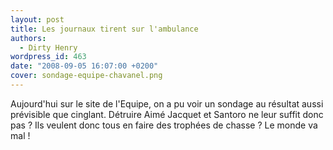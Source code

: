 ```yaml
---
layout: post
title: Les journaux tirent sur l'ambulance
authors:
  - Dirty Henry
wordpress_id: 463
date: "2008-09-05 16:07:00 +0200"
cover: sondage-equipe-chavanel.png
---
```


Aujourd'hui sur le site de l'Equipe, on a pu voir un sondage au résultat aussi
prévisible que cinglant. Détruire Aimé Jacquet et Santoro ne leur suffit donc
pas ? Ils veulent donc tous en faire des trophées de chasse ? Le monde va mal !
